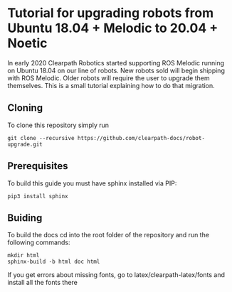 # Tutorial for upgrading robots from Ubuntu 18.04 + Melodic to 20.04 + Noetic

In early 2020 Clearpath Robotics started supporting ROS Melodic running on Ubuntu 18.04 on our line of robots.  New
robots sold will begin shipping with ROS Melodic.  Older robots will require the user to upgrade them themselves.  This
is a small tutorial explaining how to do that migration.

## Cloning
To clone this repository simply run

    git clone --recursive https://github.com/clearpath-docs/robot-upgrade.git

## Prerequisites
To build this guide you must have sphinx installed via PIP:

    pip3 install sphinx

## Buiding
To build the docs cd into the root folder of the repository and run the following commands:

    mkdir html
    sphinx-build -b html doc html

If you get errors about missing fonts, go to latex/clearpath-latex/fonts and install all the fonts there
